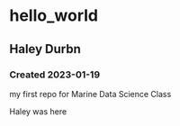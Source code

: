# hello_world
## Haley Durbn
### Created 2023-01-19

my first repo for Marine Data Science Class 

Haley was here
